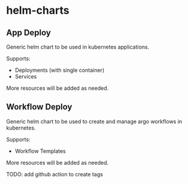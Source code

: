 # helm-charts

## App Deploy
Generic helm chart to be used in kubernetes applications. 

Supports:
- Deployments (with single container)
- Services

More resources will be added as needed.

## Workflow Deploy
Generic helm chart to be used to create and manage argo workflows in kubernetes.

Supports:
- Workflow Templates

More resources will be added as needed.


TODO: add github action to create tags